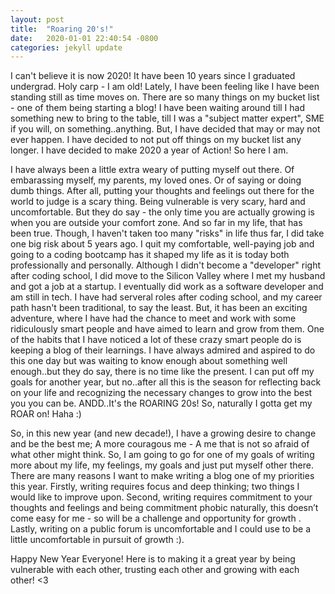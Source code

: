```yaml
---
layout: post
title:  "Roaring 20's!"
date:   2020-01-01 22:40:54 -0800
categories: jekyll update
---
```

I can't believe it is now 2020! It have been 10 years since I graduated undergrad. Holy carp - I am old! Lately, I have been feeling like I have been standing still as time moves on. There are so many things on my bucket list - one of them being starting a blog! I have been waiting around till I had something new to bring to the table, till I was a "subject matter expert", SME if you will, on something..anything. But, I have decided that may or may not ever happen.  I have decided to not put off things on my bucket list any longer. I have decided to make 2020 a year of Action! So here I am. 

I have always been a little extra weary of putting myself out there. Of embarassing myself, my parents, my loved ones. Or of saying or doing dumb things. After all, putting your thoughts and feelings out there for the world to judge is a scary thing. Being vulnerable is very scary, hard and uncomfortable. But they do say - the only time you are actually growing is when you are outside your comfort zone. And so far in my life, that has been true. Though, I haven't taken too many "risks" in life thus far, I did take one big risk about 5 years ago. I quit my comfortable, well-paying job and going to a coding bootcamp has it shaped my life as it is today both professionally and personally. Although I didn't become a "developer" right after coding school, I did move to the Silicon Valley where I met my husband and got a job at a startup. I eventually did work as a software developer and am still in tech. I have had serveral roles after coding school, and my career path hasn't been traditional, to say the least. But, it has been an exciting adventure, where I have had the chance to meet and work with some ridiculously smart people and have aimed to learn and grow from them. One of the habits that I have noticed a lot of these crazy smart people do is keeping a blog of their learnings. I have always admired and aspired to do this one day but was waiting to know enough about something well enough..but they do say, there is no time like the present. I can put off my goals for another year, but no..after all this is the season for reflecting back on your life and recognizing the necessary changes to grow into the best you you can be. ANDD..It's the ROARING 20s! So, naturally I gotta get my ROAR on! Haha :) 

So, in this new year (and new decade!), I have a growing desire to change and be the best me; A more couragous me - A me that is not so afraid of what other might think. So, I am going to go for one of my goals of writing more about my life, my feelings, my goals and just put myself other there. There are many reasons I want to make writing a blog one of my priorities this year. Firstly, writing requires focus and deep thinking; two things I would like to improve upon. Second, writing requires commitment to your thoughts and feelings and being commitment phobic naturally, this doesn’t come easy for me - so will be a challenge and opportunity for growth . Lastly, writing on a public forum is uncomfortable and I could use to be a little uncomfortable in pursuit of growth :). 

Happy New Year Everyone! Here is to making it a great year by being vulnerable with each other, trusting each other and growing with each other! <3 